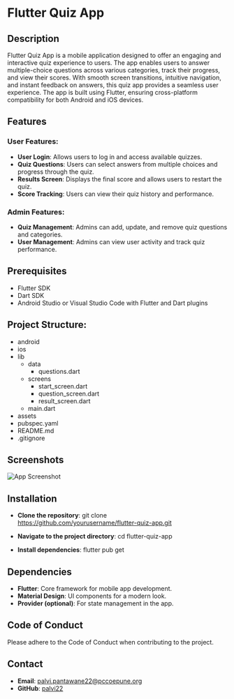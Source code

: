 # Flutter Quiz App

## Description
Flutter Quiz App is a mobile application designed to offer an engaging and interactive quiz experience to users. 
The app enables users to answer multiple-choice questions across various categories, track their progress, and view their scores. 
With smooth screen transitions, intuitive navigation, and instant feedback on answers, this quiz app provides a seamless user experience.
The app is built using Flutter, ensuring cross-platform compatibility for both Android and iOS devices.


## Features

### User Features:
- **User Login**: Allows users to log in and access available quizzes.
- **Quiz Questions**: Users can select answers from multiple choices and progress through the quiz.
- **Results Screen**: Displays the final score and allows users to restart the quiz.
- **Score Tracking**: Users can view their quiz history and performance.

### Admin Features:
- **Quiz Management**: Admins can add, update, and remove quiz questions and categories.
- **User Management**: Admins can view user activity and track quiz performance.

## Prerequisites

- Flutter SDK
- Dart SDK
- Android Studio or Visual Studio Code with Flutter and Dart plugins




## Project Structure:



- android
- ios
- lib
  - data
    - questions.dart
  - screens
    - start_screen.dart
    - question_screen.dart
    - result_screen.dart
  - main.dart
- assets
- pubspec.yaml
- README.md
- .gitignore

## Screenshots
![App Screenshot](assets/screenshot.png)

## Installation

 - **Clone the repository**:
git clone https://github.com/yourusername/flutter-quiz-app.git

-  **Navigate to the project directory**:
cd flutter-quiz-app

-  **Install dependencies**:
flutter pub get
## Dependencies
- **Flutter**: Core framework for mobile app development.
- **Material Design**: UI components for a modern look.
- **Provider (optional)**: For state management in the app.

## Code of Conduct
Please adhere to the Code of Conduct when contributing to the project.

## Contact
- **Email**: [palvi.pantawane22@pccoepune.org](mailto:palvi.pantawane22@pccoepune.org)
- **GitHub**: [palvi22](https://github.com/palvi22)



